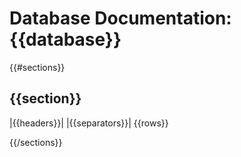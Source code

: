 # Database Documentation: {{database}}

{{#sections}}
## {{section}}

|{{headers}}|
|{{separators}}|
{{rows}}

{{/sections}}

